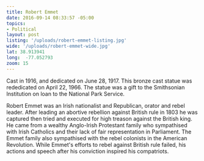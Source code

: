 ```yaml
---
title: Robert Emmet
date: 2016-09-14 08:33:57 -05:00
topics:
- Political
layout: post
listing: '/uploads/robert-emmet-listing.jpg'
wide: '/uploads/robert-emmet-wide.jpg'
lat: 38.913941
long:  -77.052793
zoom: 15
---
```

Cast in 1916, and dedicated on June 28, 1917. This bronze cast statue was rededicated on April 22, 1966. The statue was a gift to the Smithsonian Institution on loan to the National Park Service. 

Robert Emmet was an Irish nationalist and Republican, orator and rebel leader. After leading an abortive rebellion against British rule in 1803 he was captured then tried and executed for high treason against the British king. He came from a wealthy Anglo-Irish Protestant family who sympathised with Irish Catholics and their lack of fair representation in Parliament. The Emmet family also sympathised with the rebel colonists in the American Revolution. While Emmet's efforts to rebel against British rule failed, his actions and speech after his conviction inspired his compatriots.


